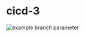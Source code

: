 # cicd-3
![example branch parameter](https://github.com/github/docs/actions/workflows/tests.yml/badge.svg?branch=main)
